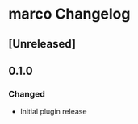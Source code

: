 <!-- Keep a Changelog guide -> https://keepachangelog.com -->

# marco Changelog

## [Unreleased]

## 0.1.0

### Changed

- Initial plugin release
